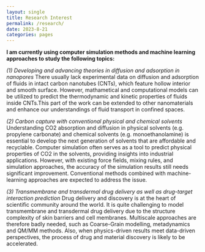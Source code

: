 ```yaml
---
layout: single
title: Research Interest
permalink: /research/
date: 2023-8-21
categories: pages
---
```

**I am currently using computer simulation methods and machine learning approaches to study the following topics:**

*(1) Developing and advancing theories in diffusion and adsorption in nanopores*
There usually lack experimental data on diffusion and adsorption of fluids in intact carbon nanotubes (CNTs), which feature hollow interior and smooth surface. However, mathametical and computational models can be utilized to predict the thermodynamic and kinetic properties of fluids inside CNTs.This part of the work can be extended to other nanomaterials and enhance our understandings of fluid transport in confined spaces.

*(2) Carbon capture with conventional physical and chemical solvents*
Understanding CO2 absorption and diffusion in physical solvents (e.g. propylene carbonate) and chemical solvents (e.g. monoethanolamine) is essential to develop the next generation of solvents that are affordable and recyclable. Computer simulation often serves as a tool to predict physical properties of CO2 in the solvents, providing insights into industrial applications. However, with existing force fields, mixing rules, and simulation approaches, the accuracy of the simulation results still needs significant improvement. Conventional methods combined with machine-learning approaches are expected to address the issue.

*(3) Transmembrane and transdermal drug delivery as well as drug-target interaction prediction*
Drug delivery and discovery is at the heart of scientific community around the world. It is quite challenging to model transmembrane and transdermal drug delivery due to the structure complexity of skin barriers and cell membranes. Multiscale approaches are therefore badly needed, such as Coarse-Grain modelling, metadynamics and QM/MM methods. Also, when physics-driven results meet data-driven perspectives, the process of drug and material discovery is likely to be accelerated.
